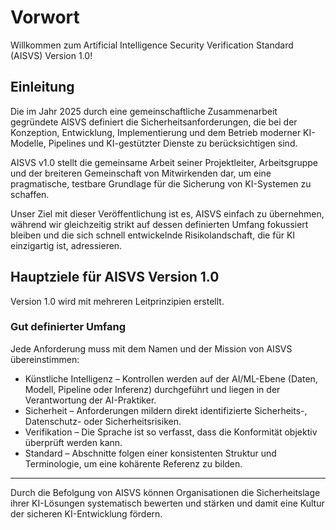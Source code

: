 # Vorwort

Willkommen zum Artificial Intelligence Security Verification Standard (AISVS) Version 1.0!

## Einleitung

Die im Jahr 2025 durch eine gemeinschaftliche Zusammenarbeit gegründete AISVS definiert die Sicherheitsanforderungen, die bei der Konzeption, Entwicklung, Implementierung und dem Betrieb moderner KI-Modelle, Pipelines und KI-gestützter Dienste zu berücksichtigen sind.

AISVS v1.0 stellt die gemeinsame Arbeit seiner Projektleiter, Arbeitsgruppe und der breiteren Gemeinschaft von Mitwirkenden dar, um eine pragmatische, testbare Grundlage für die Sicherung von KI-Systemen zu schaffen.

Unser Ziel mit dieser Veröffentlichung ist es, AISVS einfach zu übernehmen, während wir gleichzeitig strikt auf dessen definierten Umfang fokussiert bleiben und die sich schnell entwickelnde Risikolandschaft, die für KI einzigartig ist, adressieren.

## Hauptziele für AISVS Version 1.0

Version 1.0 wird mit mehreren Leitprinzipien erstellt.

### Gut definierter Umfang

Jede Anforderung muss mit dem Namen und der Mission von AISVS übereinstimmen:

* Künstliche Intelligenz – Kontrollen werden auf der AI/ML-Ebene (Daten, Modell, Pipeline oder Inferenz) durchgeführt und liegen in der Verantwortung der AI-Praktiker.
* Sicherheit – Anforderungen mildern direkt identifizierte Sicherheits-, Datenschutz- oder Sicherheitsrisiken.
* Verifikation – Die Sprache ist so verfasst, dass die Konformität objektiv überprüft werden kann.
* Standard – Abschnitte folgen einer konsistenten Struktur und Terminologie, um eine kohärente Referenz zu bilden.
  ​
---

Durch die Befolgung von AISVS können Organisationen die Sicherheitslage ihrer KI-Lösungen systematisch bewerten und stärken und damit eine Kultur der sicheren KI-Entwicklung fördern.


